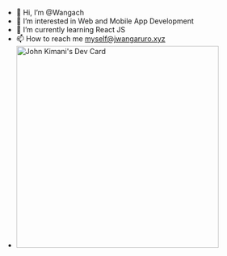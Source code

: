 - 👋 Hi, I’m @Wangach
- 👀 I’m interested in Web and Mobile App Development
- 🌱 I’m currently learning React JS
- 📫 How to reach me myself@jwangaruro.xyz
- <a href="https://app.daily.dev/Johnito"><img src="https://api.daily.dev/devcards/5fe909562e5c4e1b9991aa27c5193565.png?r=du8" width="400" alt="John Kimani's Dev Card"/></a>

<!---
Wangach/Wangach is a ✨ special ✨ repository because its `README.md` (this file) appears on your GitHub profile.
You can click the Preview link to take a look at your changes.
--->
